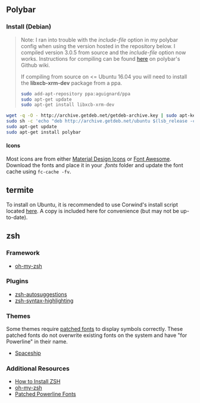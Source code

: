 ## Polybar

### Install (Debian)

> Note: I ran into trouble with the _include-file_ option in my polybar config when using the version hosted in the repository below. I compiled version 3.0.5 from source and the _include-file_ option now works. Instructions for compiling can be found [here](https://github.com/jaagr/polybar/wiki/Compiling) on polybar's Github wiki.
>
> If compiling from source on <= Ubuntu 16.04 you will need to install the __libxcb-xrm-dev__ package from a ppa.
>
> ```sh
> sudo add-apt-repository ppa:aguignard/ppa
> sudo apt-get update
> sudo apt-get install libxcb-xrm-dev
> ```

```sh
wget -q -O - http://archive.getdeb.net/getdeb-archive.key | sudo apt-key add -
sudo sh -c 'echo "deb http://archive.getdeb.net/ubuntu $(lsb_release -cs)-getdeb apps" >> /etc/apt/sources.list.d/getdeb.list'
sudo apt-get update
sudo apt-get install polybar
```

#### Icons

Most icons are from either [Material Design Icons](https://materialdesignicons.com/) or [Font Awesome](http://fontawesome.io/). Download the fonts and place it in your _.fonts_ folder and update the font cache using `fc-cache -fv`.

## termite

To install on Ubuntu, it is recommended to use Corwind's install script located [here](https://github.com/Corwind/termite-install/blob/master/termite-install.sh). A copy is included here for convenience (but may not be up-to-date).

## zsh

### Framework

* [oh-my-zsh](https://github.com/robbyrussell/oh-my-zsh)

### Plugins

* [zsh-autosuggestions](https://github.com/zsh-users/zsh-autosuggestions)
* [zsh-syntax-highlighting](https://github.com/zsh-users/zsh-syntax-highlighting)

### Themes

Some themes require [patched fonts](https://github.com/powerline/fonts) to display symbols correctly. These patched fonts do not overwrite existing fonts on the system and have "for Powerline" in their name.

* [Spaceship](https://github.com/denysdovhan/spaceship-zsh-theme)

### Additional Resources

* [How to Install ZSH](https://github.com/robbyrussell/oh-my-zsh/wiki/Installing-ZSH)
* [oh-my-zsh](https://github.com/robbyrussell/oh-my-zsh)
* [Patched Powerline Fonts](https://github.com/powerline/fonts)
